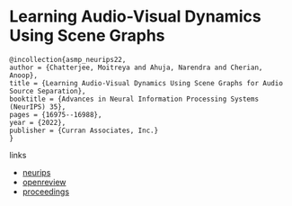 # Learning Audio-Visual Dynamics Using Scene Graphs

```
@incollection{asmp_neurips22,
author = {Chatterjee, Moitreya and Ahuja, Narendra and Cherian, Anoop},
title = {Learning Audio-Visual Dynamics Using Scene Graphs for Audio Source Separation},
booktitle = {Advances in Neural Information Processing Systems (NeurIPS) 35},
pages = {16975--16988},
year = {2022},
publisher = {Curran Associates, Inc.}
}
```

links
- [neurips](https://nips.cc/Conferences/2022/Schedule?showEvent=52960)
- [openreview](https://openreview.net/forum?id=JRXgTMqESS)
- [proceedings](https://papers.nips.cc//paper_files/paper/2022/hash/6c92839f0f9cddc96c694712a7143b09-Abstract-Conference.html)
